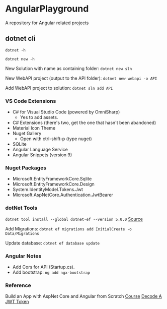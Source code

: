 # AngularPlayground
A repository for Angular related projects


## dotnet cli
`dotnet -h`

`dotnet new -h`

New Solution with name as containing folder: `dotnet new sln`

New WebAPI project (output to the API folder): `dotnet new webapi -o API`

Add WebAPI project to solution: `dotnet sln add API`

### VS Code Extensions
- C# for Visual Studio Code (powered by OmniSharp)
     - Yes to add assets.
- C# Extensions (there's two, get the one that hasn't been abandoned)
- Material Icon Theme
- Nuget Gallery
    - Open with ctrl-shift-p (type nuget)
- SQLite
- Angular Language Service
- Angular Snippets (version 9)

### Nuget Packages
- Microsoft.EntityFrameworkCore.Sqlite
- Microsoft.EntityFrameworkCore.Design
- System.IdentityModel.Tokens.Jwt
- Microsoft.AspNetCore.Authentication.JwtBearer
### dotNet Tools
`dotnet tool install --global dotnet-ef --version 5.0.0` [Source](https://www.nuget.org/packages/dotnet-ef/)

Add Migrations: `dotnet ef migrations add InitialCreate -o Data/Migrations`

Update database: `dotnet ef database update`

### Angular Notes
- Add Cors for API (Startup.cs).
- Add bootstrap: `ng add ngx-bootstrap`

### Reference
Build an App with AspNet Core and Angular from Scratch [Course](https://www.udemy.com/course/build-an-app-with-aspnet-core-and-angular-from-scratch/)
[Decode A JWT Token](https://jwt.io/)
